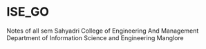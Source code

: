# ISE_GO
Notes of all sem Sahyadri College of Engineering And Management Department of Information Science and Engineering Manglore
